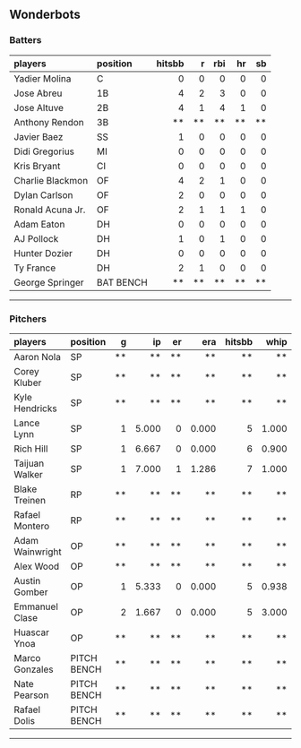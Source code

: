 ## Wonderbots

### Batters

 
|players          |position  | hitsbb|  r| rbi| hr| sb| 
|:----------------|:---------|------:|--:|---:|--:|--:| 
|Yadier Molina    |C         |      0|  0|   0|  0|  0| 
|Jose Abreu       |1B        |      4|  2|   3|  0|  0| 
|Jose Altuve      |2B        |      4|  1|   4|  1|  0| 
|Anthony Rendon   |3B        |     **| **|  **| **| **| 
|Javier Baez      |SS        |      1|  0|   0|  0|  0| 
|Didi Gregorius   |MI        |      0|  0|   0|  0|  0| 
|Kris Bryant      |CI        |      0|  0|   0|  0|  0| 
|Charlie Blackmon |OF        |      4|  2|   1|  0|  0| 
|Dylan Carlson    |OF        |      2|  0|   0|  0|  0| 
|Ronald Acuna Jr. |OF        |      2|  1|   1|  1|  0| 
|Adam Eaton       |DH        |      0|  0|   0|  0|  0| 
|AJ Pollock       |DH        |      1|  0|   1|  0|  0| 
|Hunter Dozier    |DH        |      0|  0|   0|  0|  0| 
|Ty France        |DH        |      2|  1|   0|  0|  0| 
|George Springer  |BAT BENCH |     **| **|  **| **| **| 

* * *

### Pitchers

 
|players         |position    |  g|    ip| er|   era| hitsbb|  whip| so|  w| sv| 
|:---------------|:-----------|--:|-----:|--:|-----:|------:|-----:|--:|--:|--:| 
|Aaron Nola      |SP          | **|    **| **|    **|     **|    **| **| **| **| 
|Corey Kluber    |SP          | **|    **| **|    **|     **|    **| **| **| **| 
|Kyle Hendricks  |SP          | **|    **| **|    **|     **|    **| **| **| **| 
|Lance Lynn      |SP          |  1| 5.000|  0| 0.000|      5| 1.000|  9|  1|  0| 
|Rich Hill       |SP          |  1| 6.667|  0| 0.000|      6| 0.900|  9|  1|  0| 
|Taijuan Walker  |SP          |  1| 7.000|  1| 1.286|      7| 1.000|  4|  1|  0| 
|Blake Treinen   |RP          | **|    **| **|    **|     **|    **| **| **| **| 
|Rafael Montero  |RP          | **|    **| **|    **|     **|    **| **| **| **| 
|Adam Wainwright |OP          | **|    **| **|    **|     **|    **| **| **| **| 
|Alex Wood       |OP          | **|    **| **|    **|     **|    **| **| **| **| 
|Austin Gomber   |OP          |  1| 5.333|  0| 0.000|      5| 0.938|  6|  0|  0| 
|Emmanuel Clase  |OP          |  2| 1.667|  0| 0.000|      5| 3.000|  1|  0|  0| 
|Huascar Ynoa    |OP          | **|    **| **|    **|     **|    **| **| **| **| 
|Marco Gonzales  |PITCH BENCH | **|    **| **|    **|     **|    **| **| **| **| 
|Nate Pearson    |PITCH BENCH | **|    **| **|    **|     **|    **| **| **| **| 
|Rafael Dolis    |PITCH BENCH | **|    **| **|    **|     **|    **| **| **| **| 


* * *



